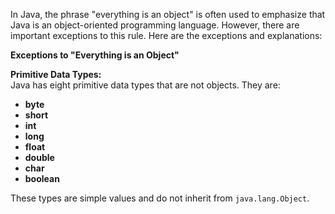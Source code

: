 In Java, the phrase "everything is an object" is often used to emphasize that Java is an object-oriented programming
language. However, there are important exceptions to this rule. Here are the exceptions and explanations:

**Exceptions to "Everything is an Object"**

**Primitive Data Types:**  
Java has eight primitive data types that are not objects. They are:

- **byte**
- **short**
- **int**
- **long**
- **float**
- **double**
- **char**
- **boolean**

These types are simple values and do not inherit from `java.lang.Object`.